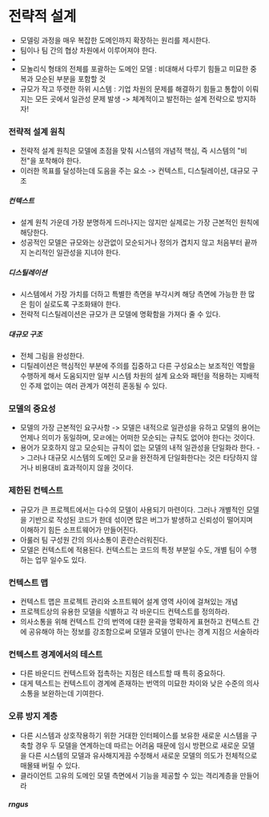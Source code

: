 # 전략적 설계

- 모델링 과정을 매우 복잡한 도메인까지 확장하는 원리를 제시한다.
- 팀이나 팀 간의 협상 차원에서 이루어져야 한다.
-
- 모놀리식 형태의 전체를 포괄하는 도메인 모델 : 비대해서 다루기 힘들고 미묘한 중복과 모순된 부분을 포함할 것
- 규모가 작고 뚜렷한 하위 시스템 : 기업 차원의 문제를 해결하기 힘들고 통합이 이뤄지는 모든 곳에서 일관성 문제 발생
  -> 체계적이고 발전하는 설계 전략으로 방지하자!

### 전략적 설계 원칙

- 전략적 설계 원칙은 모델에 초점을 맞춰 시스템의 개념적 핵심, 즉 시스템의 "비전"을 포착해야 한다.
- 이러한 목표를 달성하는데 도음을 주는 요소 -> 컨텍스트, 디스틸레이션, 대규모 구조

##### 컨텍스트

- 설계 원칙 가운데 가장 분명하게 드러나지는 않지만 실제로는 가장 근본적인 원칙에 해당한다.
- 성공적인 모델은 규모와는 상관없이 모순되거나 정의가 겹치지 않고 처음부터 끝까지 논리적인 일관성을 지녀야 한다.

##### 디스틸레이션

- 시스템에서 가장 가치를 더하고 특별한 측면을 부각시켜 해당 측면에 가능한 한 많은 힘이 실로도록 구조화돼야 한다.
- 전략적 디스틸레이션은 규모가 큰 모델에 명확함을 가져다 줄 수 있다.

##### 대규모 구조

- 전체 그림을 완성한다.
- 디틸레이션은 핵심적인 부분에 주의를 집중하고 다른 구성요소는 보조적인 역할을 수행하게 해서 도움되지만 일부 시스템 차원의 설계 요소와 패턴을 적용하는 지배적인 주제 없이는 여러 관계가 여전히 혼동될 수 있다.

### 모델의 중요성

- 모델의 가장 근본적인 요구사항 -> 모델은 내적으로 일관성을 유하고 모델의 용어는 언제나 의미가 동일하며, 모ㄹ에는 어떠한 모순되는 규칙도 없어야 한다는 것이다.
- 용어가 모호하지 않고 모순되는 규칙이 없는 모델의 내적 일관성을 단일화라 한다.
  -> 그러나 대규모 시스템의 도메인 모ㄹ을 완전하게 단일화한다는 것은 타당하지 않거나 비용대비 효과적이지 않을 것이다.

### 제한된 컨텍스트
- 규모가 큰 프로젝트에서는 다수의 모델이 사용되기 마련이다. 그러나 개별적인 모델을 기반으로 작성된 코드가 한데 섞이면 많은 버그가 발생하고 신뢰성이 떨어지며 이해하기 힘든 소프트웨어가 만들어진다.
- 아룰러 팀 구성원 간의 의사소통이 혼란슨러워진다. 
- 모델은 컨텍스트에 적용된다. 컨텍스트는 코드의 특정 부분일 수도, 개별 팀이 수행하는 업무 일수도 있다. 

### 컨텍스트 맵
- 컨텍스트 맵은 프로젝트 관리와 소프트웨어 설계 영역 사이에 걸쳐있는 개념
- 프로젝트상의 유용한 모델을 식별하고 각 바운디드 컨텍스트를 정의하라.
- 의사소통을 위해 컨텍스트 간의 번역에 대한 윤곽을 명확하게 표현하고 컨텍스트 간에 공유해야 하는 정보를 강조함으로써 모델과 모델이 만나는 경계 지점으 서술하라

### 컨텍스트 경계에서의 테스트
- 다른 바운디드 컨텍스트와 접촉하는 지점은 테스트할 때 특히 중요하다.
- 대게 텍스트는 컨텍스트이 경계에 존재하는 번역의 미묘한 차이와 낮은 수준의 의사소통을 보완하는데 기여한다.

### 오류 방지 계층
- 다른 시스템과 상호작용하기 위한 거대한 인터페이스를 보유한 새로운 시스템을 구축할 경우 두 모델을 연계하는데 따르는 어려움 때문에 임시 방편으로 새로운 모델을 다른 시스템의 모델과 유사해지게끔 수정해서 새로운 모델의 의도가 전체적으로 매몰돼 버릴 수 있다.
- 클라이언트 고유의 도메인 모델 측면에서 기능을 제공할 수 있는 격리계층을 만들어라
##### rngus
